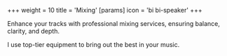 +++
weight = 10
title = 'Mixing'
[params]
  icon = 'bi bi-speaker'
+++

Enhance your tracks with professional mixing services, ensuring balance, clarity, and depth.

I use top-tier equipment to bring out the best in your music.